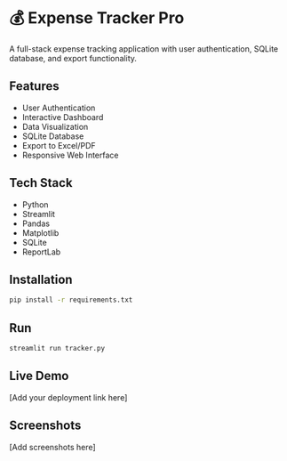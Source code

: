 # 💰 Expense Tracker Pro

A full-stack expense tracking application with user authentication, SQLite database, and export functionality.

## Features
-  User Authentication
-  Interactive Dashboard
-  Data Visualization
-  SQLite Database
-  Export to Excel/PDF
-  Responsive Web Interface

## Tech Stack
- Python
- Streamlit
- Pandas
- Matplotlib
- SQLite
- ReportLab

## Installation
```bash
pip install -r requirements.txt
```

## Run
```bash
streamlit run tracker.py
```

## Live Demo
[Add your deployment link here]

## Screenshots
[Add screenshots here]